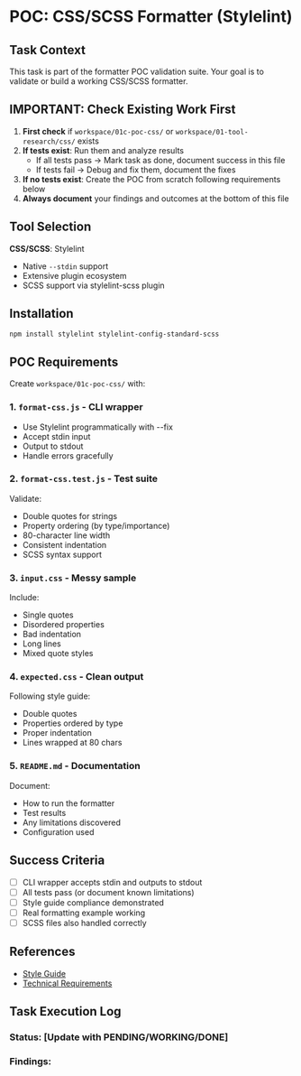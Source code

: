 # POC: CSS/SCSS Formatter (Stylelint)

## Task Context
This task is part of the formatter POC validation suite. Your goal is to validate or build a working CSS/SCSS formatter.

## IMPORTANT: Check Existing Work First
1. **First check** if `workspace/01c-poc-css/` or `workspace/01-tool-research/css/` exists
2. **If tests exist**: Run them and analyze results
   - If all tests pass → Mark task as done, document success in this file
   - If tests fail → Debug and fix them, document the fixes
3. **If no tests exist**: Create the POC from scratch following requirements below
4. **Always document** your findings and outcomes at the bottom of this file

## Tool Selection
**CSS/SCSS**: Stylelint
- Native `--stdin` support
- Extensive plugin ecosystem
- SCSS support via stylelint-scss plugin

## Installation
`npm install stylelint stylelint-config-standard-scss`

## POC Requirements

Create `workspace/01c-poc-css/` with:

### 1. `format-css.js` - CLI wrapper
- Use Stylelint programmatically with --fix
- Accept stdin input
- Output to stdout
- Handle errors gracefully

### 2. `format-css.test.js` - Test suite
Validate:
- Double quotes for strings
- Property ordering (by type/importance)
- 80-character line width
- Consistent indentation
- SCSS syntax support

### 3. `input.css` - Messy sample
Include:
- Single quotes
- Disordered properties
- Bad indentation
- Long lines
- Mixed quote styles

### 4. `expected.css` - Clean output
Following style guide:
- Double quotes
- Properties ordered by type
- Proper indentation
- Lines wrapped at 80 chars

### 5. `README.md` - Documentation
Document:
- How to run the formatter
- Test results
- Any limitations discovered
- Configuration used

## Success Criteria
- [ ] CLI wrapper accepts stdin and outputs to stdout
- [ ] All tests pass (or document known limitations)
- [ ] Style guide compliance demonstrated
- [ ] Real formatting example working
- [ ] SCSS files also handled correctly

## References
- [Style Guide](../../STYLE_GUIDE.md)
- [Technical Requirements](../technical-requirements.md)

## Task Execution Log
<!-- Document your findings below this line -->
### Status: [Update with PENDING/WORKING/DONE]
### Findings:
<!-- Add your analysis, test results, and any fixes made here -->